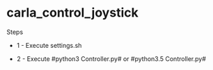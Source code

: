 # carla_control_joystick

Steps

* 1 - Execute settings.sh

* 2 - Execute #python3 Controller.py# or #python3.5 Controller.py#

